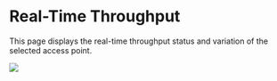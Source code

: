# Real-Time Throughput

This page displays the real-time throughput status and variation of the selected access point.

![](https://lh5.googleusercontent.com/GM9MOwU9Q0weBqhPi1UG_Sdsh2l_D3CT1MFjdiR2g0dEf1SmRiEnsgzRCdClX4SZbu0yTK6sbkdFOHunQaM03dS8bg30IDIv08E0Tx1wmRfouWuk6cFrh31DaZwgSt-eK_r8bQk)

